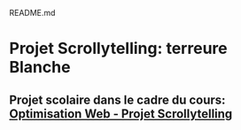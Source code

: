 README.md
# Projet Scrollytelling: terreure Blanche
## Projet scolaire dans le cadre du cours: [Optimisation Web - Projet Scrollytelling](href:https://tim-montmorency.com/timdoc/582-424MO/projet-scrollytelling/)
